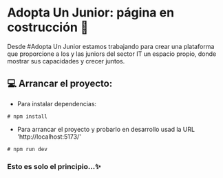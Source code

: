 # Adopta Un Junior: página en costrucción :construction:

Desde #Adopta Un Junior estamos trabajando para crear una plataforma que proporcione a los y las juniors del sector IT un espacio propio, donde mostrar sus capacidades y crecer juntos.

## :computer: Arrancar el proyecto:

- Para instalar dependencias:
```
# npm install
```
- Para arrancar el proyecto y probarlo en desarrollo usad la URL 'http://localhost:5173/'
```
# npm run dev
```

### Esto es solo el principio...:sparkles:
